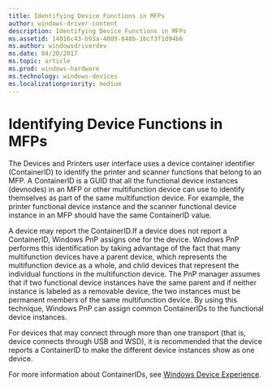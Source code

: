 ```yaml
---
title: Identifying Device Functions in MFPs
author: windows-driver-content
description: Identifying Device Functions in MFPs
ms.assetid: 14016c43-b93a-4009-848b-1bcf3f1d94b6
ms.author: windowsdriverdev
ms.date: 04/20/2017
ms.topic: article
ms.prod: windows-hardware
ms.technology: windows-devices
ms.localizationpriority: medium
---
```


# Identifying Device Functions in MFPs


The Devices and Printers user interface uses a device container identifier (ContainerID) to identify the printer and scanner functions that belong to an MFP. A ContainerID is a GUID that all the functional device instances (devnodes) in an MFP or other multifunction device can use to identify themselves as part of the same multifunction device. For example, the printer functional device instance and the scanner functional device instance in an MFP should have the same ContainerID value.

A device may report the ContainerID.If a device does not report a ContainerID, Windows PnP assigns one for the device. Windows PnP performs this identification by taking advantage of the fact that many multifunction devices have a parent device, which represents the multifunction device as a whole, and child devices that represent the individual functions in the multifunction device. The PnP manager assumes that if two functional device instances have the same parent and if neither instance is labeled as a removable device, the two instances must be permanent members of the same multifunction device. By using this technique, Windows PnP can assign common ContainerIDs to the functional device instances.

For devices that may connect through more than one transport (that is, device connects through USB and WSD), it is recommended that the device reports a ContainerID to make the different device instances show as one device.

For more information about ContainerIDs, see [Windows Device Experience](http://go.microsoft.com/fwlink/p/?linkid=145535).

 

 




